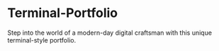 # Terminal-Portfolio
Step into the world of a modern-day digital craftsman with this unique terminal-style portfolio.
